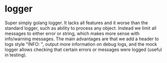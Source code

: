 # logger
Super simply golang logger. It lacks all features and it worse than the standard logger, such as ability to process any object. Instead we limit all messages to either error or string, which makes more sense with info/warning messages. The main advantages are that we add a header to logs style "INFO: ", output more information on debug logs, and the mock logger allows checking that certain errors or messages were logged (useful in testing).
